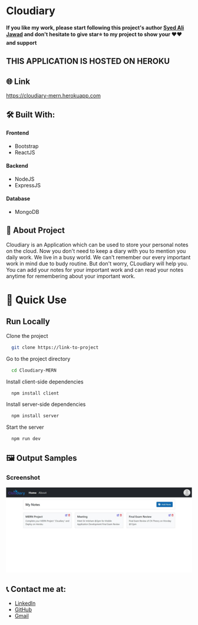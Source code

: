 # Cloudiary

#### If you like my work, please start following this project's author [Syed Ali Jawad](https://github.com/alijawad1511) and don't hesitate to give star⭐ to my project to show your ❤️❤️ and support

## THIS APPLICATION IS HOSTED ON HEROKU

## 🌐 Link

https://cloudiary-mern.herokuapp.com

## 🛠️ Built With:

#### Frontend

- Bootstrap
- ReactJS

#### Backend

- NodeJS
- ExpressJS

#### Database

- MongoDB

## 📝 About Project

Cloudiary is an Application which can be used to store your personal notes on the cloud. Now you don't need to keep a diary with you to mention you daily work. We live in a busy world. We can't remember our every important work in mind due to budy routine. But don't worry, CLoudiary will help you. You can add your notes for your important work and can read your notes anytime for remembering about your important work.

# 📝 Quick Use


## Run Locally

Clone the project

```bash
  git clone https://link-to-project
```

Go to the project directory

```bash
  cd Cloudiary-MERN
```

Install client-side dependencies

```bash
  npm install client
```

Install server-side dependencies

```bash
  npm install server
```

Start the server

```bash
  npm run dev
```



## 🖼️ Output Samples

### Screenshot

<img src="https://github.com/alijawad1511/Cloudiary-MERN/blob/master/client/src/images/Screenshot.jpg" width="900" />

## 📞 Contact me at:

- [LinkedIn](https://www.linkedin.com/in/alijawad1511)
- [GitHub](https://github.com/alijawad1511)
- [Gmail](mailto:jawad.bukhari1511@gmail.com)
